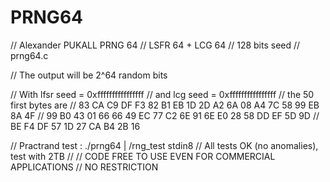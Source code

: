 # PRNG64
// Alexander PUKALL PRNG 64 
// LSFR 64 + LCG 64
// 128 bits seed
// prng64.c

// The output will be 2^64 random bits

// With lfsr seed = 0xffffffffffffffff
// and lcg seed = 0xffffffffffffffff
// the 50 first bytes are
// 83 CA C9 DF F3 82 B1 EB 1D 2D A2 6A 08 A4 7C 58 99 EB 8A 4F
// 99 B0 43 01 66 66 49 EC 77 C2 6E 91 6E E0 28 58 DD EF 5D 9D
// BE F4 DF 57 1D 27 CA B4 2B 16 

// Practrand test : ./prng64 | /rng_test stdin8
// All tests OK (no anomalies), test with 2TB
//
// CODE FREE TO USE EVEN FOR COMMERCIAL APPLICATIONS
// NO RESTRICTION
